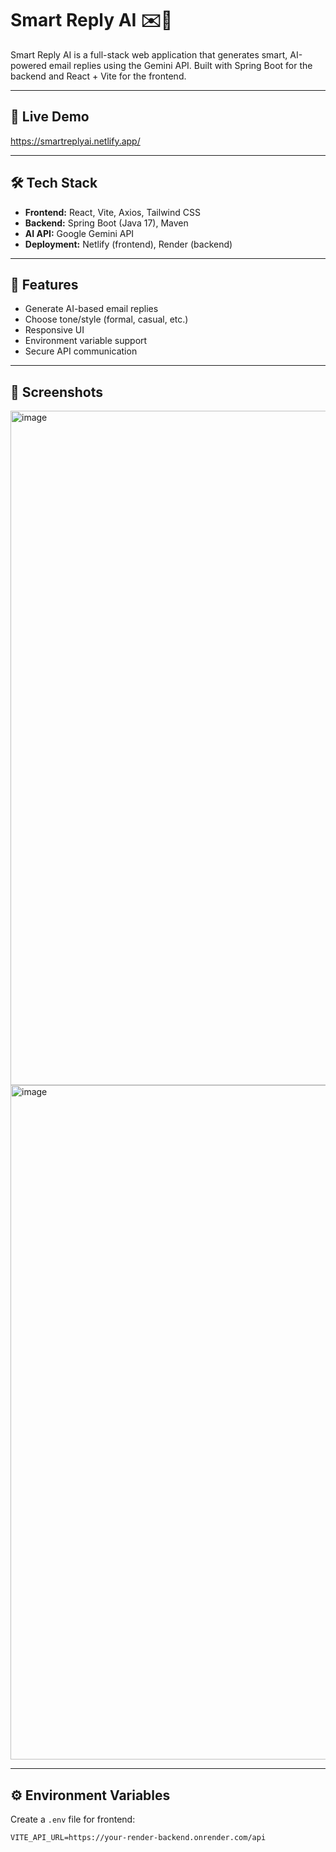 # Smart Reply AI ✉️🤖

Smart Reply AI is a full-stack web application that generates smart, AI-powered email replies using the Gemini API. Built with Spring Boot for the backend and React + Vite for the frontend.

---

## 🔗 Live Demo
https://smartreplyai.netlify.app/

---

## 🛠️ Tech Stack

- **Frontend:** React, Vite, Axios, Tailwind CSS
- **Backend:** Spring Boot (Java 17), Maven
- **AI API:** Google Gemini API
- **Deployment:** Netlify (frontend), Render (backend)

---

## 🚀 Features

- Generate AI-based email replies
- Choose tone/style (formal, casual, etc.)
- Responsive UI
- Environment variable support
- Secure API communication

---

## 📸 Screenshots

<!-- Add screenshots here -->
<img width="1919" height="1079" alt="image" src="https://github.com/user-attachments/assets/b4a64ce8-3a58-44c7-a3eb-eeea45d48119" />
<img width="1919" height="1079" alt="image" src="https://github.com/user-attachments/assets/a756455e-0328-496c-9be2-49c97576473d" />



---

## ⚙️ Environment Variables

Create a `.env` file for frontend:

```env
VITE_API_URL=https://your-render-backend.onrender.com/api

